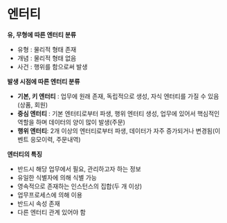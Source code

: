 # 엔터티

**유, 무형에 따른 엔터티 분류**
* 유형 : 물리적 형태 존재
* 개념 : 물리적 형태 없음
* 사건 : 행위를 함으로써 발생

**발생 시점에 따른 엔터티 분류**
* **기본, 키 엔터티** : 업무에 원래 존재, 독립적으로 생성, 자식 엔터티를 가질 수 있음(상품, 회원)
* **중심 엔터티** : 기본 엔터티로부터 파생, 행위 엔터티 생성, 업무에 있어서 핵심적인 역할을 하며 데이터의 양이 많이 발생(주문)
* **행위 엔터티**: 2개 이상의 엔터티로부터 파생, 데이터가 자주 증가되거나 변경됨(이벤트 응모이력, 주문내역)

**엔터티의 특징**
* 반드시 해당 업무에서 필요, 관리하고자 하는 정보
* 유일한 식별자에 의해 식별 가능
* 영속적으로 존재하는 인스턴스의 집합(두 개 이상)
* 업무프로세스에 의해 이용
* 반드시 속성 존재
* 다른 엔터티 관계 있어야 함
